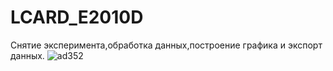 # LCARD_E2010D
Снятие эксперимента,обработка данных,построение графика и экспорт данных.
![ad352](https://user-images.githubusercontent.com/25815343/57035204-1ebbee80-6c5a-11e9-8796-227ecc5563d6.gif)

